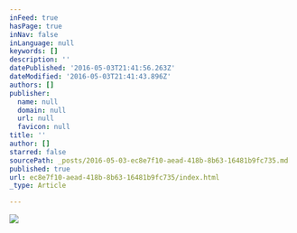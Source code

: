 ```yaml
---
inFeed: true
hasPage: true
inNav: false
inLanguage: null
keywords: []
description: ''
datePublished: '2016-05-03T21:41:56.263Z'
dateModified: '2016-05-03T21:41:43.896Z'
authors: []
publisher:
  name: null
  domain: null
  url: null
  favicon: null
title: ''
author: []
starred: false
sourcePath: _posts/2016-05-03-ec8e7f10-aead-418b-8b63-16481b9fc735.md
published: true
url: ec8e7f10-aead-418b-8b63-16481b9fc735/index.html
_type: Article

---
```

![](https://the-grid-user-content.s3-us-west-2.amazonaws.com/9ce55e52-01fc-4e71-bbc0-a9891ac9a01a.jpg)